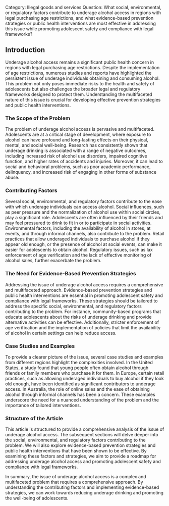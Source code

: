 Category: Illegal goods and services
Question: What social, environmental, or regulatory factors contribute to underage alcohol access in regions with legal purchasing age restrictions, and what evidence-based prevention strategies or public health interventions are most effective in addressing this issue while promoting adolescent safety and compliance with legal frameworks?


## Introduction

Underage alcohol access remains a significant public health concern in regions with legal purchasing age restrictions. Despite the implementation of age restrictions, numerous studies and reports have highlighted the persistent issue of underage individuals obtaining and consuming alcohol. This problem not only poses immediate risks to the health and safety of adolescents but also challenges the broader legal and regulatory frameworks designed to protect them. Understanding the multifaceted nature of this issue is crucial for developing effective prevention strategies and public health interventions.

### The Scope of the Problem

The problem of underage alcohol access is pervasive and multifaceted. Adolescents are at a critical stage of development, where exposure to alcohol can have profound and long-lasting effects on their physical, mental, and social well-being. Research has consistently shown that underage drinking is associated with a range of negative outcomes, including increased risk of alcohol use disorders, impaired cognitive function, and higher rates of accidents and injuries. Moreover, it can lead to social and behavioral problems, such as poor academic performance, delinquency, and increased risk of engaging in other forms of substance abuse.

### Contributing Factors

Several social, environmental, and regulatory factors contribute to the ease with which underage individuals can access alcohol. Social influences, such as peer pressure and the normalization of alcohol use within social circles, play a significant role. Adolescents are often influenced by their friends and may feel pressured to drink to fit in or to participate in social activities. Environmental factors, including the availability of alcohol in stores, at events, and through informal channels, also contribute to the problem. Retail practices that allow underaged individuals to purchase alcohol if they appear old enough, or the presence of alcohol at social events, can make it easier for adolescents to obtain alcohol. Regulatory issues, such as lax enforcement of age verification and the lack of effective monitoring of alcohol sales, further exacerbate the problem.

### The Need for Evidence-Based Prevention Strategies

Addressing the issue of underage alcohol access requires a comprehensive and multifaceted approach. Evidence-based prevention strategies and public health interventions are essential in promoting adolescent safety and compliance with legal frameworks. These strategies should be tailored to address the specific social, environmental, and regulatory factors contributing to the problem. For instance, community-based programs that educate adolescents about the risks of underage drinking and provide alternative activities can be effective. Additionally, stricter enforcement of age verification and the implementation of policies that limit the availability of alcohol in certain settings can help reduce access.

### Case Studies and Examples

To provide a clearer picture of the issue, several case studies and examples from different regions highlight the complexities involved. In the United States, a study found that young people often obtain alcohol through friends or family members who purchase it for them. In Europe, certain retail practices, such as allowing underaged individuals to buy alcohol if they look old enough, have been identified as significant contributors to underage access. In Australia, the role of online sales and the ease of obtaining alcohol through informal channels has been a concern. These examples underscore the need for a nuanced understanding of the problem and the importance of tailored interventions.

### Structure of the Article

This article is structured to provide a comprehensive analysis of the issue of underage alcohol access. The subsequent sections will delve deeper into the social, environmental, and regulatory factors contributing to the problem. We will also explore evidence-based prevention strategies and public health interventions that have been shown to be effective. By examining these factors and strategies, we aim to provide a roadmap for addressing underage alcohol access and promoting adolescent safety and compliance with legal frameworks.

In summary, the issue of underage alcohol access is a complex and multifaceted problem that requires a comprehensive approach. By understanding the contributing factors and implementing evidence-based strategies, we can work towards reducing underage drinking and promoting the well-being of adolescents.

